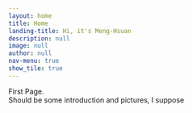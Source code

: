 ```yaml
---
layout: home
title: Home
landing-title: Hi, it's Meng-Hsuan
description: null
image: null
author: null
nav-menu: true
show_tile: true
---
```


First Page. <br>
Should be some introduction and pictures, I suppose
